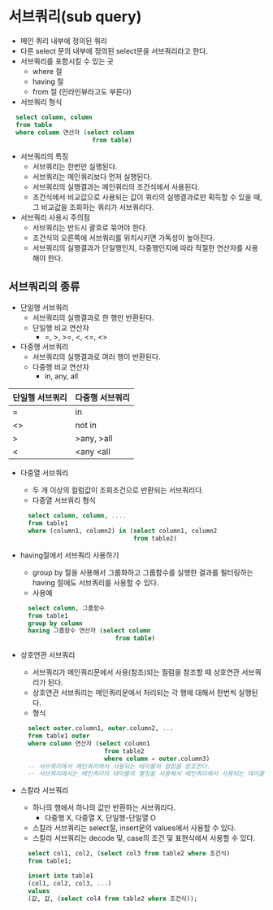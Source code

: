 # 서브쿼리(sub query)
- 메인 쿼리 내부에 정의된 쿼리
- 다른 select 문의 내부에 정의된 select문을 서브쿼리라고 한다.
- 서브쿼리를 포함시킬 수 있는 곳
  + where 절	
  + having 절
  + from 절 (인라인뷰라고도 부른다)
- 서브쿼리 형식
```sql
  select column, column
  from table
  where column 연산자 (select column
                       from table)
```
- 서브쿼리의 특징
  + 서브쿼리는 한번만 실행된다.
  + 서브쿼리는 메인쿼리보다 먼저 실행된다.
  + 서브쿼리의 실행결과는 메인쿼리의 조건식에서 사용된다.
  + 조건식에서 비교값으로 사용되는 값이 쿼리의 실행결과로만 획득할 수 있을 때, 그 비교값을 조회하는 쿼리가 서브쿼리다.
- 서브쿼리 사용시 주의점
  + 서브쿼리는 반드시 괄호로 묶어야 한다.
  + 조건식의 오른쪽에 서브쿼리를 위치시키면 가독성이 높아진다.
  + 서브쿼리의 실행결과가 단일행인지, 다중행인지에 따라 적절한 연산자를 사용해야 한다.

## 서브쿼리의 종류
- 단일행 서브쿼리
  + 서브쿼리의 실행결과로 한 행만 반환된다.
  + 단일행 비교 연산자
    * =, >, >=, <, <=, <>
- 다중행 서브쿼리
  + 서브쿼리의 실행결과로 여러 행이 반환된다.
  + 다중행 비교 연산자
    * in, any, all

| 단일행 서브쿼리 | 다중행 서브쿼리 |
| --- | --- |
| = | in |
| <> | not in |
| > | >any, >all |
| < | <any <all |

- 다중열 서브쿼리
  + 두 개 이상의 컬럼값이 조회조건으로 반환되는 서브쿼리다.
  + 다중열 서브쿼리 형식
  ```sql
    select column, column, ....
    from table1 
    where (column1, column2) in (select column1, column2 
                                 from table2)
  ```
- having절에서 서브쿼리 사용하기 
  + group by 절을 사용해서 그룹화하고 그룹함수를 실행한 결과를 필터링하는 having 절에도 서브쿼리를 사용할 수 있다.
  + 사용예
  ```sql
    select column, 그룹함수
    from table1
    group by column
    having 그룹함수 연산자 (select column
                            from table)
  ```
- 상호연관 서브쿼리
  + 서브쿼리가 메인쿼리문에서 사용(참조)되는 컬럼을 참조할 때 상호연관 서브쿼리가 된다.
  +  상호연관 서브쿼리는 메인쿼리문에서 처리되는 각 행에 대해서 한번씩 실행된다. 
  + 형식
  ```sql
    select outer.column1, outer.column2, ...
    from table1 outer
    where column 연산자 (select column1
                         from table2
                         where column = outer.column3)
    -- 서브쿼리에서 메인쿼리에서 사용되는 테이블의 컬럼을 참조한다.
    -- 서브쿼리에서는 메인쿼리의 테이블의 별칭을 사용해서 메인쿼리에서 사용되는 테이블의 컬럼을 참조한다.
  ```

- 스칼라 서브쿼리
  + 하나의 행에서 하나의 값만 반환하는 서브쿼리다.
    * 다중행 X, 다중열 X, 단일행-단일열 O
  + 스칼라 서브쿼리는 select절, insert문의 values에서 사용할 수 있다.
  + 스칼라 서브쿼리는 decode 및, case의 조건 및 표현식에서 사용할 수 있다.
  ```sql
    select col1, col2, (select col3 from table2 where 조건식)
    from table1;
  ```
  ```sql
    insert into table1 
    (col1, col2, col3, ...)
    values
    (값, 값, (select col4 from table2 where 조건식));
  ```












